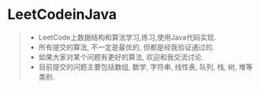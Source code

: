 # LeetCodeinJava

> - LeetCode上数据结构和算法学习,练习,使用Java代码实现.
>- 所有提交的算法, 不一定是最优的, 但都是经我验证通过的.
>- 如果大家对某个问题有更好的算法, 欢迎和我交流讨论.
>- 目前提交的问题主要包括数组, 数学, 字符串, 线性表, 队列, 栈, 树, 堆等类别.
